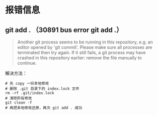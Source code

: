 # 报错信息

## git add . （30891 bus error  git add .）

> Another git process seems to be running in this repository, e.g.
> an editor opened by 'git commit'. Please make sure all processes
> are terminated then try again. If it still fails, a git process
> may have crashed in this repository earlier:
> remove the file manually to continue.

解决方法：

```shell
# 先 copy 一份本地修改
# 删除 .git 目录下的 index.lock 文件
rm -rf .git/index.lock
# 清除所有修改
git clean -f
# 再把本地修改还原，再次 git add . 成功
```

